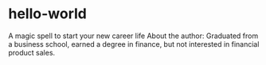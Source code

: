 # hello-world
A magic spell to start your new career life
About the author: Graduated from a business school, earned a degree in finance, but not interested in financial product sales. 

